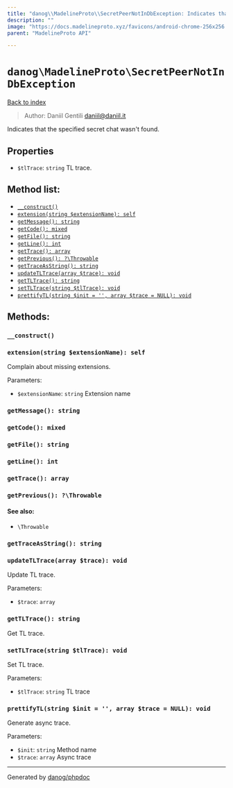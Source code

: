 ```yaml
---
title: "danog\\MadelineProto\\SecretPeerNotInDbException: Indicates that the specified secret chat wasn't found."
description: ""
image: "https://docs.madelineproto.xyz/favicons/android-chrome-256x256.png"
parent: "MadelineProto API"

---
```

# `danog\MadelineProto\SecretPeerNotInDbException`
[Back to index](../../index.html)

> Author: Daniil Gentili <daniil@daniil.it>  
  

Indicates that the specified secret chat wasn't found.  



## Properties
* `$tlTrace`: `string` TL trace.

## Method list:
* [`__construct()`](#__construct)
* [`extension(string $extensionName): self`](#extension-string-extensionname-self)
* [`getMessage(): string`](#getmessage-string)
* [`getCode(): mixed`](#getcode-mixed)
* [`getFile(): string`](#getfile-string)
* [`getLine(): int`](#getline-int)
* [`getTrace(): array`](#gettrace-array)
* [`getPrevious(): ?\Throwable`](#getprevious-throwable)
* [`getTraceAsString(): string`](#gettraceasstring-string)
* [`updateTLTrace(array $trace): void`](#updatetltrace-array-trace-void)
* [`getTLTrace(): string`](#gettltrace-string)
* [`setTLTrace(string $tlTrace): void`](#settltrace-string-tltrace-void)
* [`prettifyTL(string $init = '', array $trace = NULL): void`](#prettifytl-string-init-array-trace-null-void)

## Methods:
### `__construct()`





### `extension(string $extensionName): self`

Complain about missing extensions.


Parameters:

* `$extensionName`: `string` Extension name  



### `getMessage(): string`





### `getCode(): mixed`





### `getFile(): string`





### `getLine(): int`





### `getTrace(): array`





### `getPrevious(): ?\Throwable`




#### See also: 
* `\Throwable`




### `getTraceAsString(): string`





### `updateTLTrace(array $trace): void`

Update TL trace.


Parameters:

* `$trace`: `array`   



### `getTLTrace(): string`

Get TL trace.



### `setTLTrace(string $tlTrace): void`

Set TL trace.


Parameters:

* `$tlTrace`: `string` TL trace  



### `prettifyTL(string $init = '', array $trace = NULL): void`

Generate async trace.


Parameters:

* `$init`: `string` Method name  
* `$trace`: `array` Async trace  



---
Generated by [danog/phpdoc](https://phpdoc.daniil.it)
